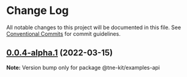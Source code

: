 # Change Log

All notable changes to this project will be documented in this file.
See [Conventional Commits](https://conventionalcommits.org) for commit guidelines.

## [0.0.4-alpha.1](https://github.com/nefayran/Way/compare/@tne-kit/examples-api@0.0.4-alpha.0...@tne-kit/examples-api@0.0.4-alpha.1) (2022-03-15)

**Note:** Version bump only for package @tne-kit/examples-api

